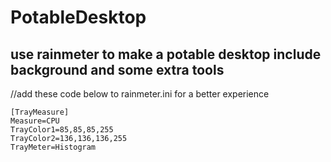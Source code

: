 # PotableDesktop
use rainmeter to make a potable desktop include background and some extra tools
------------
//add these code below to rainmeter.ini for a better experience
```
[TrayMeasure] 
Measure=CPU
TrayColor1=85,85,85,255
TrayColor2=136,136,136,255
TrayMeter=Histogram
```
